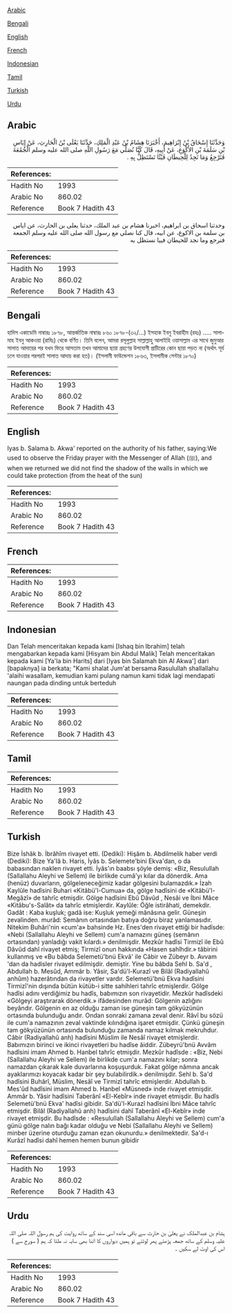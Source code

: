[Arabic](#arabic)

[Bengali](#bengali)

[English](#english)

[French](#french)

[Indonesian](#indonesian)

[Tamil](#tamil)

[Turkish](#turkish)

[Urdu](#urdu)

## Arabic


<div dir="rtl" lang="ar" style={{fontSize:'larger',backgroundColor:'#f8f9fa',padding:20}}>
وَحَدَّثَنَا إِسْحَاقُ بْنُ إِبْرَاهِيمَ، أَخْبَرَنَا هِشَامُ بْنُ عَبْدِ الْمَلِكِ، حَدَّثَنَا يَعْلَى بْنُ الْحَارِثِ، عَنْ إِيَاسِ بْنِ سَلَمَةَ بْنِ الأَكْوَعِ، عَنْ أَبِيهِ، قَالَ كُنَّا نُصَلِّي مَعَ رَسُولِ اللَّهِ صلى الله عليه وسلم الْجُمُعَةَ فَنَرْجِعُ وَمَا نَجِدُ لِلْحِيطَانِ فَيْئًا نَسْتَظِلُّ بِهِ ‏.‏
</div>
<div style={{backgroundColor:'#f8f9fa',padding:20, marginBottom: 10}}><table> <thead> <tr> <th>References:</th> <th></th> </tr> </thead> <tbody><tr><td>Hadith No</td><td>1993</td></tr><tr><td>Arabic No</td><td>860.02</td></tr><tr><td>Reference</td><td>Book 7 Hadith 43</td></tr></tbody></table></div>


<div dir="rtl" lang="ar" style={{fontSize:'larger',backgroundColor:'#f8f9fa',padding:20}}>
وحدثنا اسحاق بن ابراهيم، اخبرنا هشام بن عبد الملك، حدثنا يعلى بن الحارث، عن اياس بن سلمة بن الاكوع، عن ابيه، قال كنا نصلي مع رسول الله صلى الله عليه وسلم الجمعة فنرجع وما نجد للحيطان فييا نستظل به
</div>
<div style={{backgroundColor:'#f8f9fa',padding:20, marginBottom: 10}}><table> <thead> <tr> <th>References:</th> <th></th> </tr> </thead> <tbody><tr><td>Hadith No</td><td>1993</td></tr><tr><td>Arabic No</td><td>860.02</td></tr><tr><td>Reference</td><td>Book 7 Hadith 43</td></tr></tbody></table></div>

## Bengali


<div dir="ltr" lang="bn" style={{fontSize:'larger',backgroundColor:'#f8f9fa',padding:20}}>
হাদিস একাডেমি নাম্বারঃ ১৮৭৮, আন্তর্জাতিক নাম্বারঃ ৮৬০ ১৮৭৮-(৩২/...) ইসহাক ইবনু ইবরাহীম (রহঃ) ..... সালামাহ ইবনু আকওয়া (রাযিঃ) থেকে বর্ণিত। তিনি বলেন, আমরা রসূলুল্লাহ সাল্লাল্লাহু আলাইহি ওয়াসাল্লাম এর সাথে জুমুআর সালাত আদায়ের পর যখন ফিরে আসতাম তখন আমাদের ছায়া গ্রহণের উপযোগী প্রাচীরের কোন ছায়া পড়ত না (অর্থাৎ সূর্য ঢলে যাওয়ার পরপরই সালাত আদায় করা হত)। (ইসলামী ফাউন্ডেশন ১৮৬৩, ইসলামীক সেন্টার ১৮৭০)
</div>
<div style={{backgroundColor:'#f8f9fa',padding:20, marginBottom: 10}}><table> <thead> <tr> <th>References:</th> <th></th> </tr> </thead> <tbody><tr><td>Hadith No</td><td>1993</td></tr><tr><td>Arabic No</td><td>860.02</td></tr><tr><td>Reference</td><td>Book 7 Hadith 43</td></tr></tbody></table></div>

## English


<div dir="ltr" lang="en" style={{fontSize:'larger',backgroundColor:'#f8f9fa',padding:20}}>
Iyas b. Salama b. Akwa' reported on the authority of his father, saying:We used to observe the Friday prayer with the Messenger of Allah (ﷺ), and when we returned we did not find the shadow of the walls in which we could take protection (from the heat of the sun)
</div>
<div style={{backgroundColor:'#f8f9fa',padding:20, marginBottom: 10}}><table> <thead> <tr> <th>References:</th> <th></th> </tr> </thead> <tbody><tr><td>Hadith No</td><td>1993</td></tr><tr><td>Arabic No</td><td>860.02</td></tr><tr><td>Reference</td><td>Book 7 Hadith 43</td></tr></tbody></table></div>

## French


<div dir="ltr" lang="fr" style={{fontSize:'larger',backgroundColor:'#f8f9fa',padding:20}}>

</div>
<div style={{backgroundColor:'#f8f9fa',padding:20, marginBottom: 10}}><table> <thead> <tr> <th>References:</th> <th></th> </tr> </thead> <tbody><tr><td>Hadith No</td><td>1993</td></tr><tr><td>Arabic No</td><td>860.02</td></tr><tr><td>Reference</td><td>Book 7 Hadith 43</td></tr></tbody></table></div>

## Indonesian


<div dir="ltr" lang="id" style={{fontSize:'larger',backgroundColor:'#f8f9fa',padding:20}}>
Dan Telah menceritakan kepada kami [Ishaq bin Ibrahim] telah mengabarkan kepada kami [Hisyam bin Abdul Malik] Telah menceritakan kepada kami [Ya'la bin Harits] dari [Iyas bin Salamah bin Al Akwa'] dari [bapaknya] ia berkata; "Kami shalat Jum'at bersama Rasulullah shallallahu 'alaihi wasallam, kemudian kami pulang namun kami tidak lagi mendapati naungan pada dinding untuk berteduh
</div>
<div style={{backgroundColor:'#f8f9fa',padding:20, marginBottom: 10}}><table> <thead> <tr> <th>References:</th> <th></th> </tr> </thead> <tbody><tr><td>Hadith No</td><td>1993</td></tr><tr><td>Arabic No</td><td>860.02</td></tr><tr><td>Reference</td><td>Book 7 Hadith 43</td></tr></tbody></table></div>

## Tamil


<div dir="ltr" lang="ta" style={{fontSize:'larger',backgroundColor:'#f8f9fa',padding:20}}>

</div>
<div style={{backgroundColor:'#f8f9fa',padding:20, marginBottom: 10}}><table> <thead> <tr> <th>References:</th> <th></th> </tr> </thead> <tbody><tr><td>Hadith No</td><td>1993</td></tr><tr><td>Arabic No</td><td>860.02</td></tr><tr><td>Reference</td><td>Book 7 Hadith 43</td></tr></tbody></table></div>

## Turkish


<div dir="ltr" lang="tr" style={{fontSize:'larger',backgroundColor:'#f8f9fa',padding:20}}>
Bize İshâk b. İbrâhîm rivayet etti. (Dediki): Hişâm b. Abdilmelik haber verdi (Dediki): Bize Ya'Iâ b. Haris, İyâs b. Selemete'bini Ekva'dan, o da babasından naklen rivayet etti. İyâs'ın baabsı şöyle demiş: «Biz, Resulullah (Sallallahu Aleyhi ve Sellem) ile birlikde cumâ'yı kılar da dönerdik. Ama (henüz) duvarların, gölgeleneceğimiz kadar gölgesini bulamazdık.» İzah Kaylûle hadîsini Buhari «Kitâbü'l-Cumua» da, gölge hadîsini de «Kitâbü'l-Megâzî» de tahrîc etmişdir. Gölge hadîsini Ebû Dâvûd , Nesâi ve İbni Mâce «Kitâbu's-Salât» da tahrîc etmişlerdir. Kaylûle: Öğle istirâhati, demekdir. Gadât : Kaba kuşluk; gadâ ise: Kuşluk yemeği mânâsına gelir. Güneşin zevalinden. murâd: Semânın ortasından batıya doğru biraz yanlamasıdır. Nitekim Buhâri'nin «cum'a» bahsinde Hz. Enes'den rivayet ettiği bir hadîsde: «Nebi (Sallallahu Aleyhi ve Sellem) cum'a namazını güneş (semânın ortasından) yanladığı vakit kılardı.» denilmişdir. Mezkûr hadîsi Tirmizî ile Ebû Dâvûd dahî rivayet etmiş; Tirmizî onun hakkında «Hasen sahîhdir.» tâbirini kullanmış ve «Bu bâbda Selemetü'bnü Ekvâ' ile Câbir ve Zübeyr b. Avvam 'dan da hadisler rivayet edilmişdir. demiştir. Yine bu bâbda Sehl b. Sa'd , Abdullah b. Mesûd, Ammâr b. Yâsir, Sa'dü'l-Kurazî ve Bilâl (Radiyallahû anhûm) hazerâtından da rivayetler vardır. Selemetü'bnü Ekva hadîsini Tirmizî'nin dışında bütün kütüb-i sitte sahihleri tahrîc etmişlerdir. Gölge hadîsi adını verdiğimiz bu hadîs, babımızın son rivayetidir. Mezkûr hadîsdeki «Gölgeyi araştırarak dönerdik.» ifâdesinden murâd: Gölgenin azlığını beyândır. Gölgenin en az olduğu zaman ise güneşin tam gökyüzünün ortasında bulunduğu andır. Ondan sonraki zamana zeval denir. Râvî bu sözü ile cum'a namazının zeval vaktinde kılındığına işaret etmişdir. Çünkü güneşin tam gökyüzünün ortasında bulunduğu zamanda namaz kılmak mekruhdur. Câbir (Radiyallahû anh) hadîsini Müslim ile Nesâî rivayet etmişlerdir. Babımızın birinci ve ikinci rivayetleri bu hadîse âiddir. Zübeyrü'bnü Avvâm hadîsini imam Ahmed b. Hanbel tahrîc etmişdir. Mezkûr hadîsde : «Biz, Nebi (Sallallahu Aleyhi ve Sellem) ile birlikde cum'a namazını kılar; sonra namazdan çıkarak kale duvarlarına koşuşurduk. Fakat gölge nâmına ancak ayaklarımızı koyacak kadar bir şey bulabilirdik.» denilmişdir. Sehl b. Sa'd hadîsini Buhârî, Müslim, Nesâî ve Tirmizî tahrîc etmişlerdir. Abdullah b. Mes'ûd hadîsini imam Ahmed b. Hanbel «Müsned» inde rivayet etmişdir. Ammâr b. Yâsir hadîsini Taberânî «El-Kebîr» inde rivayet etmişdir. Bu hadîs Selemetü'bnü Ekva' hadîsi gibidir. Sa'dü'l-Kurazî hadîsini İbni Mâce tahrîc etmişdir. Bilâl (Radiyallahû anh) hadîsini dahî Taberânî «El-Kebîr» inde rivayet etmişdir. Bu hadîsde : «Resulullah (Sallallahu Aleyhi ve Sellem) cum'a günü gölge nalın bağı kadar olduğu ve Nebi (Sallallahu Aleyhi ve Sellem) minber üzerine oturduğu zaman ezan okunurdu.» denilmektedir. Sa'd-ı Kurâzî hadîsi dahî hemen hemen bunun gibidir
</div>
<div style={{backgroundColor:'#f8f9fa',padding:20, marginBottom: 10}}><table> <thead> <tr> <th>References:</th> <th></th> </tr> </thead> <tbody><tr><td>Hadith No</td><td>1993</td></tr><tr><td>Arabic No</td><td>860.02</td></tr><tr><td>Reference</td><td>Book 7 Hadith 43</td></tr></tbody></table></div>

## Urdu


<div dir="rtl" lang="ur" style={{fontSize:'larger',backgroundColor:'#f8f9fa',padding:20}}>
ہشام بن عبدالملک نے یعلیٰ بن حارث سے باقی ماندہ اسی سند کے ساتھ روایت کی ہم رسول اللہ صلی اللہ علیہ وسلم کے ساتھ جمعہ پڑھتے پھر لوٹتے تو ہمیں دیواروں کا اتنا بھی سایہ نہ ملتا کہ ہم ( سورج سے ) اس کی اوٹ لے سکیں ۔
</div>
<div style={{backgroundColor:'#f8f9fa',padding:20, marginBottom: 10}}><table> <thead> <tr> <th>References:</th> <th></th> </tr> </thead> <tbody><tr><td>Hadith No</td><td>1993</td></tr><tr><td>Arabic No</td><td>860.02</td></tr><tr><td>Reference</td><td>Book 7 Hadith 43</td></tr></tbody></table></div>